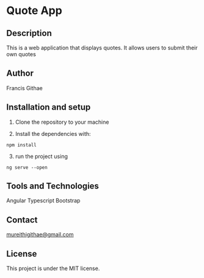 # Quote App

## Description

This is a web application that displays quotes. It allows users to submit their own quotes

## Author 
Francis Githae

## Installation and setup

1. Clone the repository to your machine

2. Install the dependencies with:

```
npm install

```
3. run the project using

```
ng serve --open
```

## Tools and Technologies
Angular
Typescript
Bootstrap

## Contact

mureithigithae@gmail.com

## License
This project is under the MIT license.
